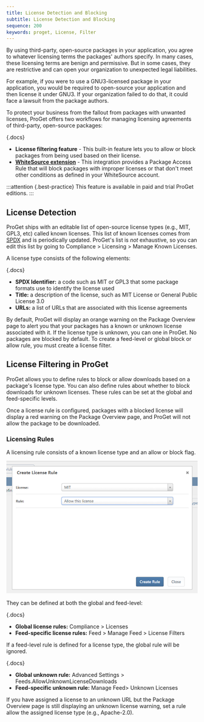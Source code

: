 ```yaml
---
title: License Detection and Blocking
subtitle: License Detection and Blocking
sequence: 200
keywords: proget, License, Filter
---
```

By using third-party, open-source packages in your application, you agree to whatever licensing terms the packages' authors specify. In many cases, these licensing terms are benign and permissive. But in some cases, they are restrictive and can open your organization to unexpected legal liabilities.

For example, if you were to use a GNU3-licensed package in your application, you would be required to open-source your application and then license it under GNU3. If your organization failed to do that, it could face a lawsuit from the package authors.

To protect your business from the fallout from packages with unwanted licenses, ProGet offers two workflows for managing licensing agreements of third-party, open-source packages:

{.docs}

- **License filtering feature** - This built-in feature lets you to allow or block packages from being used based on their license.
- **[WhiteSource extension](/docs/proget/compliance/whitesource)** - This integration provides a Package Access Rule that will block packages with improper licenses or that don't meet other conditions as defined in your WhiteSource account.

:::attention {.best-practice}
This feature is available in paid and trial ProGet editions.
:::

## License Detection

ProGet ships with an editable list of open-source license types (e.g., MIT, GPL3, etc) called known licenses. This list of known licenses comes from [SPDX](https://spdx.org/licenses) and is periodically updated. ProGet's list is *not* exhaustive, so you can edit this list by going to Compliance > Licensing > Manage Known Licenses.

A license type consists of the following elements:

{.docs}
- **SPDX Identifier:** a code such as MIT or GPL3 that some package formats use to identify the license used
- **Title:** a description of the license, such as MIT License or General Public License 3.0
- **URLs:** a list of URLs that are associated with this license agreements

By default, ProGet will display an orange warning on the Package Overview page to alert you that your packages has a known or unknown license associated with it. If the license type is unknown, you can one in ProGet. No packages are blocked by default. To create a feed-level or global block or allow rule, you must create a license filter.

##   License Filtering in ProGet

ProGet allows you to define rules to block or allow downloads based on a package's license type. You can also define rules about whether to block downloads for unknown licenses. These rules can be set at the global and feed-specific levels.

Once a license rule is configured, packages with a blocked license will display a red warning on the Package Overview page, and ProGet will not allow the package to be downloaded.

### Licensing Rules

A licensing rule consists of a known license type and an allow or block flag.

![](/resources/documentation/proget/license-rule.png)

They can be defined at both the global and feed-level:

{.docs}
- **Global license rules:** Compliance > Licenses
- **Feed-specific license rules:** Feed > Manage Feed > License Filters

If a feed-level rule is defined for a license type, the global rule will be ignored.

{.docs}
- **Global unknown rule:** Advanced Settings > Feeds.AllowUnknownLicenseDownloads
- **Feed-specific unknown rule:** Manage Feed> Unknown Licenses

If you have assigned a license to an unknown URL but the Package Overview page is still displaying an unknown license warning, set a rule allow the assigned license type (e.g., Apache-2.0).
